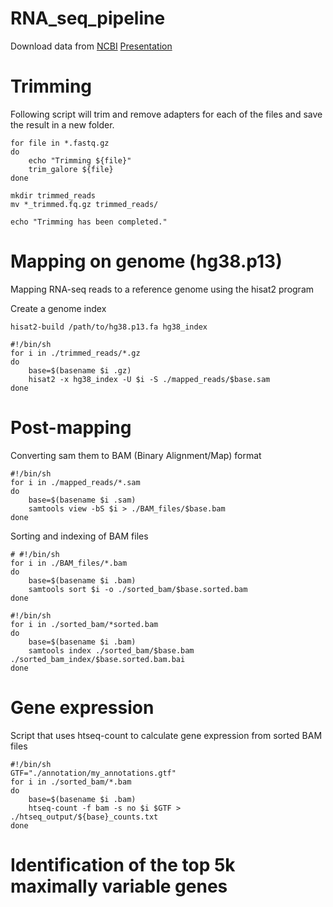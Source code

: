 # RNA_seq_pipeline

Download data from [NCBI](https://www.ncbi.nlm.nih.gov/sra)
[Presentation](https://docs.google.com/presentation/d/1NR97b0Y6AMtWCuncW1QIQBa5SIeePwFtloGDQU6ccQM/edit?usp=sharing)

<h1>Trimming</h1>
<p>Following script will trim and remove adapters for each of the files and save the result in a new folder.</p>

```
for file in *.fastq.gz
do
    echo "Trimming ${file}"
    trim_galore ${file}
done

mkdir trimmed_reads
mv *_trimmed.fq.gz trimmed_reads/

echo "Trimming has been completed."
```
<h1>Mapping on genome (hg38.p13)</h1>
<p>Mapping RNA-seq reads to a reference genome using the hisat2 program</p>

<p>Create a genome index</p>

```
hisat2-build /path/to/hg38.p13.fa hg38_index
```

```
#!/bin/sh
for i in ./trimmed_reads/*.gz
do
    base=$(basename $i .gz)
    hisat2 -x hg38_index -U $i -S ./mapped_reads/$base.sam
done
```
<h1>Post-mapping</h1>
<p>Сonverting sam them to BAM (Binary Alignment/Map) format</p>

```
#!/bin/sh
for i in ./mapped_reads/*.sam
do
    base=$(basename $i .sam)
    samtools view -bS $i > ./BAM_files/$base.bam
done
```
<p>Sorting and indexing of BAM files</p>

```
# #!/bin/sh
for i in ./BAM_files/*.bam
do
    base=$(basename $i .bam)
    samtools sort $i -o ./sorted_bam/$base.sorted.bam
done
```

```
#!/bin/sh
for i in ./sorted_bam/*sorted.bam
do
    base=$(basename $i .bam)
    samtools index ./sorted_bam/$base.bam ./sorted_bam_index/$base.sorted.bam.bai
done
```

<h1>Gene expression</h1>
<p>Script that uses htseq-count to calculate gene expression from sorted BAM files</p>

```
#!/bin/sh
GTF="./annotation/my_annotations.gtf"
for i in ./sorted_bam/*.bam
do
    base=$(basename $i .bam)
    htseq-count -f bam -s no $i $GTF > ./htseq_output/${base}_counts.txt
done
```
<h1>Identification of the top 5k maximally variable genes</h1>


